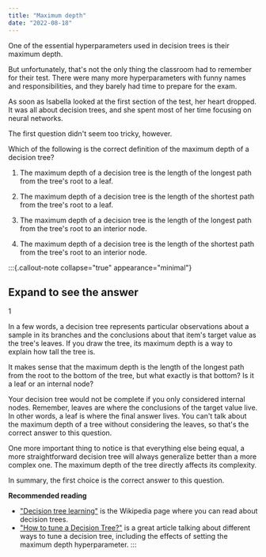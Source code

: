 ```yaml
---
title: "Maximum depth"
date: "2022-08-18"
---
```


One of the essential hyperparameters used in decision trees is their maximum depth.

But unfortunately, that's not the only thing the classroom had to remember for their test. There were many more hyperparameters with funny names and responsibilities, and they barely had time to prepare for the exam.

As soon as Isabella looked at the first section of the test, her heart dropped. It was all about decision trees, and she spent most of her time focusing on neural networks.

The first question didn't seem too tricky, however.

Which of the following is the correct definition of the maximum depth of a decision tree?  

1. The maximum depth of a decision tree is the length of the longest path from the tree's root to a leaf.  

2. The maximum depth of a decision tree is the length of the shortest path from the tree's root to a leaf.  
 
3. The maximum depth of a decision tree is the length of the longest path from the tree's root to an interior node.  

4. The maximum depth of a decision tree is the length of the shortest path from the tree's root to an interior node.  

:::{.callout-note collapse="true" appearance="minimal"}
## Expand to see the answer

1

In a few words, a decision tree represents particular observations about a sample in its branches and the conclusions about that item's target value as the tree's leaves. If you draw the tree, its maximum depth is a way to explain how tall the tree is.

It makes sense that the maximum depth is the length of the longest path from the root to the bottom of the tree, but what exactly is that bottom? Is it a leaf or an internal node?

Your decision tree would not be complete if you only considered internal nodes. Remember, leaves are where the conclusions of the target value live. In other words, a leaf is where the final answer lives. You can't talk about the maximum depth of a tree without considering the leaves, so that's the correct answer to this question.

One more important thing to notice is that everything else being equal, a more straightforward decision tree will always generalize better than a more complex one. The maximum depth of the tree directly affects its complexity.

In summary, the first choice is the correct answer to this question.

**Recommended reading**

* ["Decision tree learning"](https://en.wikipedia.org/wiki/Decision_tree_learning) is the Wikipedia page where you can read about decision trees.
* ["How to tune a Decision Tree?"](https://towardsdatascience.com/how-to-tune-a-decision-tree-f03721801680) is a great article talking about different ways to tune a decision tree, including the effects of setting the maximum depth hyperparameter.
:::
